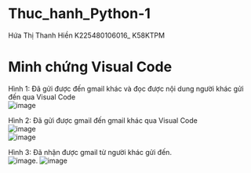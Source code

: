 # Thuc_hanh_Python-1  
Hứa Thị Thanh Hiền K225480106016_ K58KTPM  
# Minh chứng Visual Code  

Hình 1: Đã gửi được đến gmail khác và đọc được nội dung người khác gửi đến qua Visual Code  
![image](https://github.com/user-attachments/assets/3e7d15e1-d8c2-44dc-8bdb-e352ea929b31)  

Hình 2: Đã gửi được gmail đến gmail khác qua Visual Code  
![image](https://github.com/user-attachments/assets/5b9ac329-0796-4cce-b3d7-e74e1f5cd2ef)  
![image](https://github.com/user-attachments/assets/8b2fdbdf-3e44-4f28-bdc8-39ac47cec105)


Hình 3: Đã nhận được gmail từ người khác gửi đến.  
![image](https://github.com/user-attachments/assets/a32e7ffb-5125-4ce2-ad4d-a62eb2d6be7b). 
![image](https://github.com/user-attachments/assets/ad128e36-a51f-4d40-b2fb-3343eb51f6d4)


